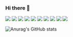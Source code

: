 ### Hi there 👋

<img src="https://img.shields.io/static/v1?label=HTML5&message=HTML&color=E34F26" /> <img src="https://img.shields.io/static/v1?label=CSS3&message=CSS3&color=#1572B6" /> <img src="https://img.shields.io/static/v1?label=JavaScript&message=VanillaJs&color=#F7DF1E" /> <img src="https://img.shields.io/static/v1?label=Node.js&message=Node.js&color=#339933" /> <img src="https://img.shields.io/static/v1?label=MySQL&message=MySQL&color=#4479A1" /> <img src="https://img.shields.io/static/v1?label=Adobe Photoshop&message=Photoshop&color=#31A8FF" /> <img src="https://img.shields.io/static/v1?label=JSON&message=JSON&color=#000000" /> <img src="https://img.shields.io/static/v1?label=Naver&message=ncloud&color=##03C75A" /> <img src="https://img.shields.io/static/v1?label=Amazon EC2&message=micro&color=#FF9900" /> <img src="https://img.shields.io/static/v1?label=Apple&message=macOS&color=#000000" />

![Anurag's GitHub stats](https://github-readme-stats.vercel.app/api?username=hi2102&show_icons=true&theme=radical)
<!--
**hi2102/hi2102** is a ✨ _special_ ✨ repository because its `README.md` (this file) appears on your GitHub profile.

Here are some ideas to get you started:

- 🔭 I’m currently working on ...
- 🌱 I’m currently learning ...
- 👯 I’m looking to collaborate on ...
- 🤔 I’m looking for help with ...
- 💬 Ask me about ...
- 📫 How to reach me: ...
- 😄 Pronouns: ...
- ⚡ Fun fact: ...
-->
